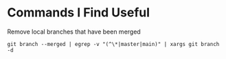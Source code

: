 # Commands I Find Useful

Remove local branches that have been merged 

 `git branch --merged | egrep -v "(^\*|master|main)" | xargs git branch -d` 
